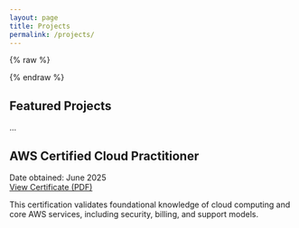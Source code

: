 ```yaml
---
layout: page
title: Projects
permalink: /projects/
---
```


{% raw %}
<style>
.page__inner-wrap {
  margin: 40px;
}
</style>
{% endraw %}

## Featured Projects
...


## AWS Certified Cloud Practitioner

Date obtained: June 2025  
[View Certificate (PDF)](https://github.com/Deuche-IT/Muhlenberg/raw/main/assets/certifications/aws-certified-cloud-practitioner.pdf)

This certification validates foundational knowledge of cloud computing and core AWS services, including security, billing, and support models.

